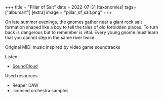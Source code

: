 +++
title = "Pillar of Salt"
date = 2022-07-31
[taxonomies]
tags=["albumart"]
[extra]
image = "pillar_of_salt.png"
+++

On late summer evenings, the gnomes gather near a giant rock salt formation shaped like a boy to tell the tales of old forbidden places. To turn back is dangerous but to remember is vital. Every young gnome must learn that you cannot step in the same river twice.

Original MIDI music inspired by video game soundtracks

Listen:

- [SoundCloud](https://soundcloud.com/lauri-tervonen/sets/pillar-of-salt)

Used resources:

- Reaper DAW
- licensed orchestra samples
